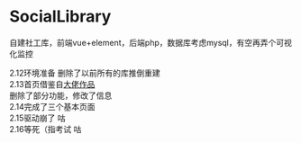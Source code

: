 # SocialLibrary
自建社工库，前端vue+element，后端php，数据库考虑mysql，有空再弄个可视化监控<br>

2.12环境准备  删除了以前所有的库推倒重建<br>
2.13首页借鉴自<a href="https://github.com/dmego/home.github.io">大佬作品</a><br>
删除了部分功能，修改了信息<br>
2.14完成了三个基本页面<br>
2.15驱动崩了  咕<br>
2.16等死（指考试 咕<br>
